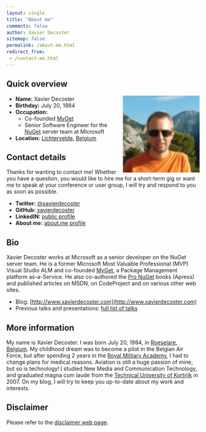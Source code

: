 ```yaml
---
layout: single
title: "About me"
comments: false
author: Xavier Decoster
sitemap: false
permalink: /about-me.html
redirect_from:
 - /contact-me.html
---
```


## Quick overview

<img width="200" height="200" title="Xavier Decoster" align="right" style="border: 0px currentColor; border-image: none; padding-top: 0px; padding-right: 0px; padding-left: 0px; float: right; display: inline; background-image: none;" alt="Xavier Decoster" src="/images/me.png" border="0">
 
* **Name:** Xavier Decoster  
* **Birthday:** July 20, 1984
* **Occupation:**
	* Co-founded [MyGet](https://www.myget.org)
	* Senior Software Engineer for the [NuGet](https://www.nuget.org) server team at Microsoft
* **Location:** [Lichtervelde](https://en.wikipedia.org/wiki/Lichtervelde), [Belgium](https://en.wikipedia.org/wiki/Belgium)

## Contact details

Thanks for wanting to contact me! Whether you have a question, you would like to hire me for a short-term gig or want me to speak at your conference or user group, I will try and respond to you as soon as possible.

* **Twitter:** [@xavierdecoster](https://twitter.com/xavierdecoster)
* **GitHub:** [xavierdecoster](https://github.com/xavierdecoster)
* **LinkedIN:** [public profile](https://www.linkedin.com/in/xavierdecoster)
* **About me:** [about.me profile](https://about.me/xavierdecoster)

## Bio

Xavier Decoster works at Microsoft as a senior developer on the NuGet server team. He is a former Microsoft Most Valuable Professional (MVP) Visual Studio ALM and co-founded [MyGet](https://www.myget.org), a Package Management platform as-a-Service. He also co-authored the [Pro NuGet](https://bit.ly/ProNuGetSE) books (Apress) and published articles on MSDN, on CodeProject and on various other web sites.

* Blog: [http://www.xavierdecoster.com](http://www.xavierdecoster.com)
* Previous talks and presentations: [full list of talks](/talks-presentations.html)

## More information

My name is Xavier Decoster. I was born July 20, 1984, in [Roeselare](https://en.wikipedia.org/wiki/Roeselare), [Belgium](https://en.wikipedia.org/wiki/Belgium). My childhood dream was to become a pilot in the Belgian Air Force, but after spending 2 years in the [Royal Military Academy](http://www.rma.ac.be/en), I had to change plans for medical reasons. Aviation is still a huge passion of mine, but so is technology! I studied New Media and Communication Technology, and graduated magna cum laude from the [Technical University of Kortrijk](https://www.howest.be/) in 2007. On my blog, I will try to keep you up-to-date about my work and interests.

## Disclaimer

Please refer to the [disclaimer web page](/disclaimer.html).
